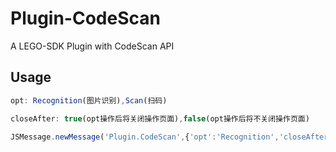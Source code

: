 # Plugin-CodeScan
A LEGO-SDK Plugin with CodeScan API

## Usage
```javascript
opt: Recognition(图片识别),Scan(扫码)

closeAfter: true(opt操作后将关闭操作页面),false(opt操作后将不关闭操作页面)

JSMessage.newMessage('Plugin.CodeScan',{'opt':'Recognition','closeAfter':true}).call(function(meta,res){console.log(res)})
```
